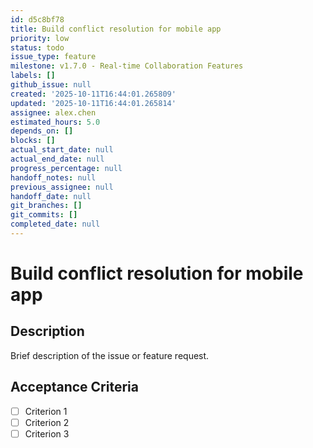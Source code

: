 ```yaml
---
id: d5c8bf78
title: Build conflict resolution for mobile app
priority: low
status: todo
issue_type: feature
milestone: v1.7.0 - Real-time Collaboration Features
labels: []
github_issue: null
created: '2025-10-11T16:44:01.265809'
updated: '2025-10-11T16:44:01.265814'
assignee: alex.chen
estimated_hours: 5.0
depends_on: []
blocks: []
actual_start_date: null
actual_end_date: null
progress_percentage: null
handoff_notes: null
previous_assignee: null
handoff_date: null
git_branches: []
git_commits: []
completed_date: null
---
```


# Build conflict resolution for mobile app

## Description

Brief description of the issue or feature request.

## Acceptance Criteria

- [ ] Criterion 1
- [ ] Criterion 2
- [ ] Criterion 3
